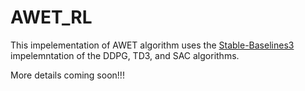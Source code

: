 # AWET_RL

This impelementation of AWET algorithm uses the [Stable-Baselines3](https://stable-baselines3.readthedocs.io/en/master/) impelemntation of the DDPG, TD3, and SAC algorithms.


More details coming soon!!!
